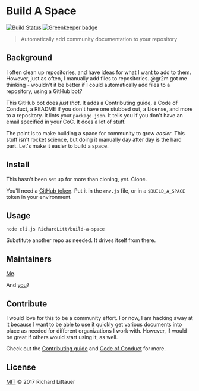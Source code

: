 # Build A Space

[![Build Status](https://travis-ci.org/RichardLitt/build-a-space.svg?branch=master)](https://travis-ci.org/RichardLitt/build-a-space) [![Greenkeeper badge](https://badges.greenkeeper.io/RichardLitt/build-a-space.svg)](https://greenkeeper.io/)

> Automatically add community documentation to your repository

## Background

I often clean up repositories, and have ideas for what I want to add to them. However, just as often, I manually add files to repositories. @gr2m got me thinking - wouldn't it be better if I could automatically add files to a repository, using a GitHub bot?

This GitHub bot does _just that_. It adds a Contributing guide, a Code of Conduct, a README if you don't have one stubbed out, a License, and more to a repository. It lints your `package.json`. It tells you if you don't have an email specified in your CoC. It does a lot of stuff.

The point is to make building a space for community to grow _easier_. This stuff isn't rocket science, but doing it manually day after day is the hard part. Let's make it easier to build a space.

## Install

This hasn't been set up for more than cloning, yet. Clone.

You'll need a [GitHub token](https://github.com/settings/tokens). Put it in the `env.js` file, or in a `$BUILD_A_SPACE` token in your environment.

## Usage

```
node cli.js RichardLitt/build-a-space
```

Substitute another repo as needed. It drives itself from there.

## Maintainers

[Me](https://burntfen.com).

And [you](https://github.com/RichardLitt/build-a-space/issues/new?title=I%20want%20to%20be%20a%20maintainer!)?

## Contribute

I would love for this to be a community effort. For now, I am hacking away at it because I want to be able to use it quickly get various documents into place as needed for different organizations I work with. However, if would be great if others would start using it, as well.

Check out the [Contributing guide](CONTRIBUTING.md) and [Code of Conduct](CODE_OF_CONDUCT.md) for more.

## License

[MIT](LICENSE) © 2017 Richard Littauer
